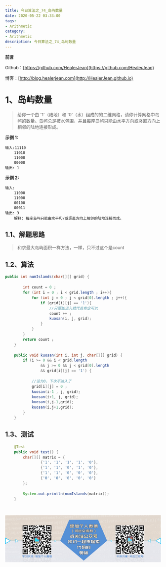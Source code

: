 ```yaml
---
title: 今日算法之_74_岛屿数量
date: 2020-05-22 03:33:00
tags: 
- Arithmetic
category: 
- Arithmetic
description: 今日算法之_74_岛屿数量
---
```


**前言**     

 Github：[https://github.com/HealerJean](https://github.com/HealerJean)         

 博客：[http://blog.healerjean.com](http://HealerJean.github.io)          



# 1、岛屿数量
> 给你一个由 '1'（陆地）和 '0'（水）组成的的二维网格，请你计算网格中岛屿的数量。岛屿总是被水包围，并且每座岛屿只能由水平方向或竖直方向上相邻的陆地连接形成。      


 **示例 1:**

```
输入:11110
    11010
    11000
    00000
输出: 1
```

**示例 2:**
    

```
输入:
    11000
    11000
    00100
    00011
输出: 3
    解释: 每座岛屿只能由水平和/或竖直方向上相邻的陆地连接而成。
```



## 1.1、解题思路 

> 和求最大岛屿面积一样方法，一样，只不过这个是count



## 1.2、算法

```java
public int numIslands(char[][] grid) {

        int count = 0 ;
        for (int i = 0 ; i < grid.length ; i++){
            for (int j = 0 ; j < grid[0].length ; j++){
                if (grid[i][j] == '1'){
                    //只要能进入就代表肯定可以
                    count ++ ;
                    kuosan(i, j, grid);
                }
            }
        }
        return count ;
    }

    public void kuosan(int i, int j, char[][] grid) {
        if (i >= 0 && i < grid.length
                && j >= 0 && j < grid[0].length
                && grid[i][j] == '1') {

            //设为0，下次不进入了
            grid[i][j] = 0 ;
            kuosan(i-1 , j, grid);
            kuosan(i+1, j, grid);
            kuosan(i,j-1,grid);
            kuosan(i,j+1,grid);
        }
    }

```




## 1.3、测试 

```java
    @Test
    public void test() {
        char[][] matrix = {
                {'1', '1', '1', '1', '0'},
                {'1', '1', '0', '1', '0'},
                {'1', '1', '0', '0', '0'},
                {'0', '0', '0', '0', '0'}
        };

        System.out.println(numIslands(matrix));
    }
```



​          

![ContactAuthor](https://raw.githubusercontent.com/HealerJean/HealerJean.github.io/master/assets/img/artical_bottom.jpg)



<link rel="stylesheet" href="https://unpkg.com/gitalk/dist/gitalk.css">

<script src="https://unpkg.com/gitalk@latest/dist/gitalk.min.js"></script> 
<div id="gitalk-container"></div>    
 <script type="text/javascript">
    var gitalk = new Gitalk({
		clientID: `1d164cd85549874d0e3a`,
		clientSecret: `527c3d223d1e6608953e835b547061037d140355`,
		repo: `HealerJean.github.io`,
		owner: 'HealerJean',
		admin: ['HealerJean'],
		id: 'Ra063n471bjZ2iFc',
    });
    gitalk.render('gitalk-container');
</script> 
